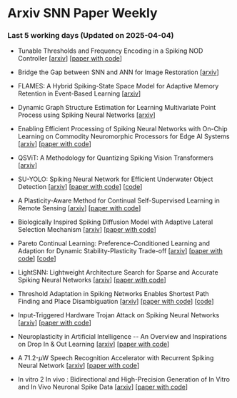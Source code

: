 # Arxiv SNN Paper Weekly


 ### **Last 5 working days (Updated on 2025-04-04)** 


- Tunable Thresholds and Frequency Encoding in a Spiking NOD Controller [[arxiv](https://arxiv.org/abs/2504.01878)] [[paper with code](https://paperswithcode.com/paper/tunable-thresholds-and-frequency-encoding-in)]

- Bridge the Gap between SNN and ANN for Image Restoration [[arxiv](https://arxiv.org/abs/2504.01755)]

- FLAMES: A Hybrid Spiking-State Space Model for Adaptive Memory Retention in Event-Based Learning [[arxiv](https://arxiv.org/abs/2504.01257)]

- Dynamic Graph Structure Estimation for Learning Multivariate Point Process using Spiking Neural Networks [[arxiv](https://arxiv.org/abs/2504.01246)]

- Enabling Efficient Processing of Spiking Neural Networks with On-Chip Learning on Commodity Neuromorphic Processors for Edge AI Systems [[arxiv](https://arxiv.org/abs/2504.00957)] [[paper with code](https://paperswithcode.com/paper/enabling-efficient-processing-of-spiking)]

- QSViT: A Methodology for Quantizing Spiking Vision Transformers [[arxiv](https://arxiv.org/abs/2504.00948)]

- SU-YOLO: Spiking Neural Network for Efficient Underwater Object Detection [[arxiv](https://arxiv.org/abs/2503.24389)] [[paper with code](https://paperswithcode.com/paper/su-yolo-spiking-neural-network-for-efficient)] [[code](https://github.com/lwxfight/snn-underwater)]

- A Plasticity-Aware Method for Continual Self-Supervised Learning in Remote Sensing [[arxiv](https://arxiv.org/abs/2503.24088)] [[paper with code](https://paperswithcode.com/paper/a-plasticity-aware-method-for-continual-self)]

- Biologically Inspired Spiking Diffusion Model with Adaptive Lateral Selection Mechanism [[arxiv](https://arxiv.org/abs/2503.23767)] [[paper with code](https://paperswithcode.com/paper/biologically-inspired-spiking-diffusion-model)]

- Pareto Continual Learning: Preference-Conditioned Learning and Adaption for Dynamic Stability-Plasticity Trade-off [[arxiv](https://arxiv.org/abs/2503.23390)] [[paper with code](https://paperswithcode.com/paper/pareto-continual-learning-preference)] [[code](https://github.com/laisong-22004009/paretocl)]

- LightSNN: Lightweight Architecture Search for Sparse and Accurate Spiking Neural Networks [[arxiv](https://arxiv.org/abs/2503.21846)] [[paper with code](https://paperswithcode.com/paper/lightsnn-lightweight-architecture-search-for)]

- Threshold Adaptation in Spiking Networks Enables Shortest Path Finding and Place Disambiguation [[arxiv](https://arxiv.org/abs/2503.21795)] [[paper with code](https://paperswithcode.com/paper/threshold-adaptation-in-spiking-networks)] [[code](https://github.com/dietriro/neuroseq)]

- Input-Triggered Hardware Trojan Attack on Spiking Neural Networks [[arxiv](https://arxiv.org/abs/2503.21793)] [[paper with code](https://paperswithcode.com/paper/input-triggered-hardware-trojan-attack-on)]

- Neuroplasticity in Artificial Intelligence -- An Overview and Inspirations on Drop In & Out Learning [[arxiv](https://arxiv.org/abs/2503.21419)] [[paper with code](https://paperswithcode.com/paper/neuroplasticity-in-artificial-intelligence-an)]

- A 71.2-$μ$W Speech Recognition Accelerator with Recurrent Spiking Neural Network [[arxiv](https://arxiv.org/abs/2503.21337)] [[paper with code](https://paperswithcode.com/paper/a-71-2-m-w-speech-recognition-accelerator)]

- In vitro 2 In vivo : Bidirectional and High-Precision Generation of In Vitro and In Vivo Neuronal Spike Data [[arxiv](https://arxiv.org/abs/2503.20841)] [[paper with code](https://paperswithcode.com/paper/in-vitro-2-in-vivo-bidirectional-and-high)]

